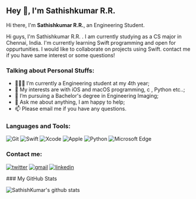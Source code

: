 ## Hey 👋, I'm Sathishkumar R.R.

Hi there, I'm **Sathishkumar R.R.**, an Engineering Student.

Hi guys, I'm Sathishkumar R.R. . I am currently studying as a CS major in Chennai, India. I'm currently learning Swift programming and open for oppurtunities. I would like to collaborate on projects using Swift. contact me if you have same interest or some questions!

### Talking about Personal Stuffs:

- 👨🏽‍💻 I’m currently a Engineering student at my 4th year; 
- 🤔 My interests are with iOS and macOS programming, c , Python etc..;
- 💼 I’m pursuing a Bachelor's degree in Engineering Imaging;
- 💬 Ask me about anything, I am happy to help;
- 📫 Please email me if you have any questions.

### Languages and Tools:

![Git](https://img.shields.io/badge/Git-F05032?style=flat-square&logo=Git&logoColor=white)
![Swift](https://img.shields.io/badge/Swift-FA7343?style=flat-square&logo=Swift&logoColor=white)
![Xcode](https://img.shields.io/badge/Xcode-1575F9?style=flat-square&logo=Xcode&logoColor=white)
![Apple](https://img.shields.io/badge/iPhone_and_MacBook-999999?style=flat-square&logo=Apple&logoColor=white)
![Python](https://img.shields.io/badge/Python-3776AB?style=flat-square&logo=Python&logoColor=white)
![Microsoft Edge](https://img.shields.io/badge/Microsoft_Edge-0078D7?style=flat-square&logo=Microsoft-Edge&logoColor=white)

   
	
### Contact me:
<p>
<a href="https://twitter.com/sathish79725137" target="_blank"><img src="https://img.shields.io/badge/sathish79725137-1DA1F2?style=for-the-badge&logo=twitter&logoColor=white" alt="twitter"></a> <a href="mailto:sathishkumarr012@gmail.com" target="_blank"><img src="https://img.shields.io/badge/sathishkumarr012-D14836?style=for-the-badge&logo=gmail&logoColor=white" alt="gmail"></a> <a href="https://www.linkedin.com/in/sathishkumar-r-r-408900206" target="_blank"><img src="https://img.shields.io/badge/sathishkumar-0077B5?style=for-the-badge&logo=linkedin&logoColor=white" alt="linkedin"></a>
</p>
### My GitHub Stats

![SathishKumar's github stats](https://github-readme-stats.vercel.app/api?username=sathishkumarr012&show_icons=true)


